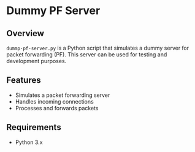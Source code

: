 # Dummy PF Server

## Overview

`dummp-pf-server.py` is a Python script that simulates a dummy server for packet forwarding (PF). This server can be used for testing and development purposes.

## Features

- Simulates a packet forwarding server
- Handles incoming connections
- Processes and forwards packets

## Requirements

- Python 3.x